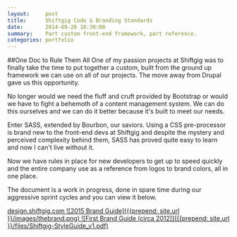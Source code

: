 ```yaml
---
layout:     post
title:      Shiftgig Code & Branding Standards
date:       2014-09-20 18:30:00
summary:    Part custom front-end framework, part reference.
categories: portfolio
---
```


##One Doc to Rule Them All
One of my passion projects at Shiftgig was to finally take the time to put together a custom, built from the ground up framework we can use on all of our projects. The move away from Drupal gave us this opportunity.

No longer would we need the fluff and cruft provided by Bootstrap or would we have to fight a behemoth of a content management system. We can do this ourselves and we can do it better because it's built to meet our needs.

Enter SASS, extended by Bourbon, our saviors. Using a CSS pre-processor is brand new to the front-end devs at Shiftgig and despite the mystery and perceived complexity behind them, SASS has  proved quite easy to learn and now I can't live without it.

Now we have rules in place for new developers to get up to speed quickly and the entire company use as a reference from logos to brand colors, all in one place.

The document is a work in progress, done in spare time during our aggressive sprint cycles and you can view it below.

<a href="http://design.shiftgig.com">design.shiftgig.com
![2015 Brand Guide]({{prepend: site.url }}/images/thebrand.png)
![First Brand Guide (circa 2012)]({{prepend: site.url }}/files/Shiftgig-StyleGuide_v1.pdf)</li>
</a>
